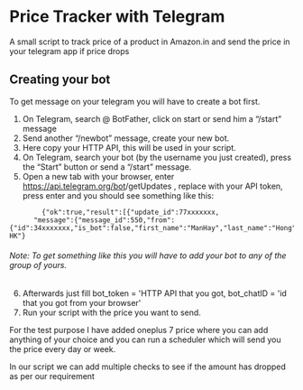 # Price Tracker with Telegram
A small script to track price of a product in Amazon.in and send the price in your telegram app if price drops

## Creating your bot
To get message on your telegram you will have to create a bot first.
1. On Telegram, search @ BotFather, click on start or send him a “/start” message
2. Send another “/newbot” message, create your new bot.
3. Here copy your HTTP API, this will be used in your script.
4. On Telegram, search your bot (by the username you just created), press the “Start” button or send a “/start” message.
5. Open a new tab with your browser, enter https://api.telegram.org/bot<yourtoken>/getUpdates , replace <yourtoken> with your API token, press enter and you should see something like this:
  
```
        {"ok":true,"result":[{"update_id":77xxxxxxx,
      "message":{"message_id":550,"from":{"id":34xxxxxxx,"is_bot":false,"first_name":"ManHay","last_name":"Hong","username":"manhay212","language_code":"en-HK"}

```
###### Note: To get something like this you will have to add your bot to any of the group of yours.

6. Afterwards just fill bot_token = 'HTTP API that you got, bot_chatID = 'id that you got from your browser'
7. Run your script with the price you want to send.

For the test purpose I have added oneplus 7 price where you can add anything of your choice and you can run a scheduler which will send you the price every day or week.

In our script we can add multiple checks to see if the amount has dropped as per our requirement
